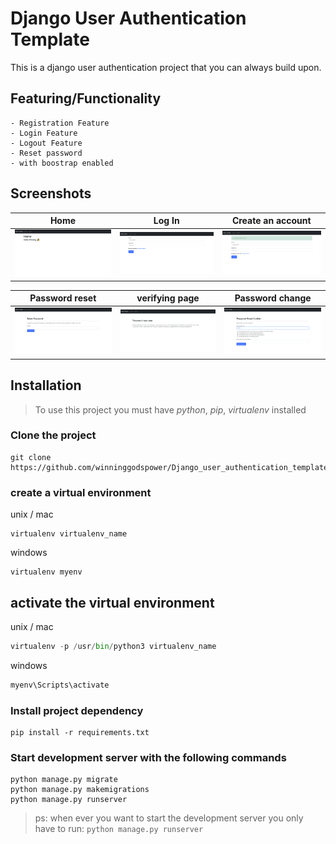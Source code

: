 # Django User Authentication Template

This is a django user authentication project that you can always build upon.

## Featuring/Functionality
    - Registration Feature
    - Login Feature
    - Logout Feature
    - Reset password
    - with boostrap enabled

## Screenshots
| Home | Log In | Create an account |
| -------|--------------|-----------------|
| <img src="screenshots\home.png" width="200"> | <img src="./screenshots/login.png" width="200"> | <img src="./screenshots/create_an_account.png" width="200"> |

| Password reset | verifying page | Password change |
| ---------------|------------------|-----------------|
| <img src="./screenshots/password_reset.png" width="200"> | <img src="./screenshots/verifying_page.png" width="200"> | <img src="./screenshots/change_password.png" width="200"> |


## Installation

> To use this project you must have *python*,  *pip*, *virtualenv* installed

### Clone the project

```git
git clone https://github.com/winninggodspower/Django_user_authentication_template.git
```

### create a virtual environment

unix / mac

```pyhton
virtualenv virtualenv_name
```

windows

```pyhton
virtualenv myenv
```

## activate the virtual environment
unix / mac

``` python
virtualenv -p /usr/bin/python3 virtualenv_name
```

windows

``` python
myenv\Scripts\activate
```



### Install project dependency

``` console
pip install -r requirements.txt
```

### Start development server with the following commands

```` console
python manage.py migrate
python manage.py makemigrations
python manage.py runserver
````

> ps: when ever you want to start the development server you only have to run: ```` python manage.py runserver ````




